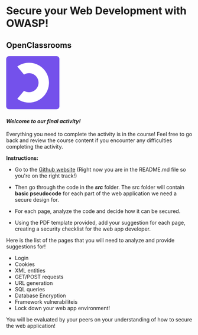 

# Secure your Web Development with OWASP!

## OpenClassrooms
![Become](https://github.com/OCclassprojects/logo/blob/master/fav-icon.png?raw=true)

#### ***Welcome to our final activity!***

Everything you need to complete the activity is in the course! Feel free to go back and review the course content if you encounter any difficulties completing the activity.

**Instructions:**

* Go to the [Github website](https://github.com/OCclassprojects/superherocode) (Right now you are in the README.md file so you're on the right track!)

* Then go through the code in the ***src*** folder. The src folder will contain **basic pseudocode** for each part of the web application we need a secure design for. 

* For each page, analyze the code and decide how it can be secured.

* Using the PDF template provided, add your suggestion for each page, creating a security checklist for the web app developer.  

Here is the list of the pages that you will need to analyze and provide suggestions for!

* Login
* Cookies
* XML entities
* GET/POST requests
* URL generation
* SQL queries
* Database Encryption
* Framework vulnerabiliteis
* Lock down your web app environment!

You will be evaluated by your peers on your understanding of how to secure the web application!

